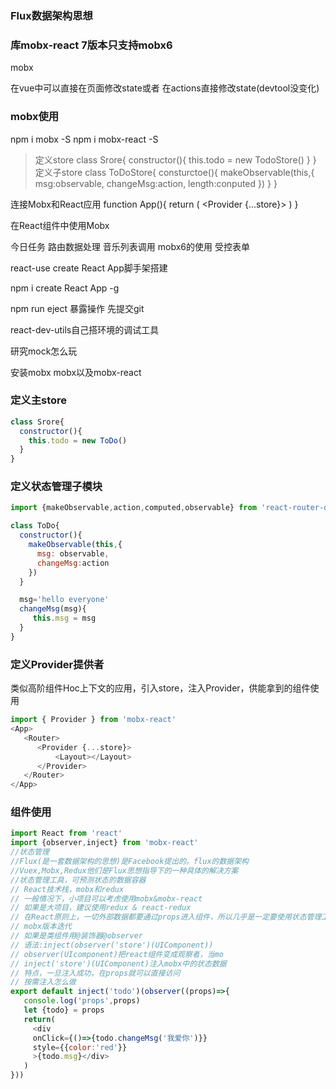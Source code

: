 ###  Flux数据架构思想

### 库mobx-react 7版本只支持mobx6
mobx

在vue中可以直接在页面修改state或者
在actions直接修改state(devtool没变化)

### mobx使用
npm i mobx -S
npm i mobx-react -S
>定义store
class Srore{
  constructor(){
    this.todo = new TodoStore()
  }
}
定义子store
class ToDoStore{
  consturctoe(){
    makeObservable(this,{
      msg:observable,
      changeMsg:action,
      length:conputed
    })
  }
}

连接Mobx和React应用
function App(){
  return (
    <Provider {...store}></Provider>
  )
}

在React组件中使用Mobx

今日任务
路由数据处理
音乐列表调用
mobx6的使用
受控表单

react-use
create React App脚手架搭建

npm i create React App -g

npm run eject  暴露操作
先提交git

react-dev-utils自己搭环境的调试工具

研究mock怎么玩

安装mobx mobx以及mobx-react
### 定义主store
```js
class Srore{
  constructor(){
    this.todo = new ToDo()
  }
}
```

### 定义状态管理子模块
```js
import {makeObservable,action,computed,observable} from 'react-router-dom'

class ToDo{
  constructor(){
    makeObservable(this,{
      msg: observable,
      changeMsg:action
    })
  }

  msg='hello everyone'
  changeMsg(msg){
     this.msg = msg
  }
}
```
### 定义Provider提供者
类似高阶组件Hoc上下文的应用，引入store，注入Provider，供能拿到的组件使用
```js
import { Provider } from 'mobx-react'
<App>
   <Router>
      <Provider {...store}>
          <Layout></Layout>
      </Provider>
   </Router>
</App>
```
### 组件使用
```js
import React from 'react'
import {observer,inject} from 'mobx-react'
//状态管理
//Flux(是一套数据架构的思想)是Facebook提出的。flux的数据架构
//Vuex,Mobx,Redux他们是Flux思想指导下的一种具体的解决方案
//状态管理工具，可预测状态的数据容器
// React技术栈，mobx和redux
// 一般情况下，小项目可以考虑使用mobx&mobx-react
// 如果是大项目，建议使用redux & react-redux
// 在React原则上，一切外部数据都要通过props进入组件，所以几乎是一定要使用状态管理工具.
// mobx版本迭代 
// 如果是类组件用@装饰器@observer
// 语法:inject(observer('store')(UIComponent))
// observer(UIcomponent)把react组件变成观察者，当mo
// inject('store')(UIComponent)注入mobx中的状态数据
// 特点，一旦注入成功，在props就可以直接访问
// 按需注入怎么做
export default inject('todo')(observer((props)=>{
   console.log('props',props)
   let {todo} = props
   return(
     <div
     onClick={()=>{todo.changeMsg('我爱你')}}
     style={{color:'red'}}
     >{todo.msg}</div>
   )
}))

```


